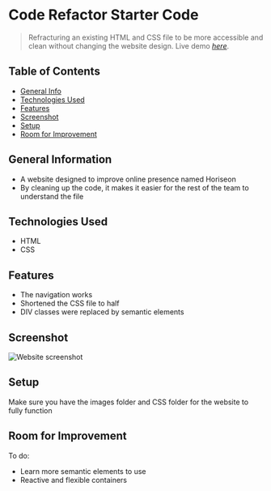# Code Refactor Starter Code
> Refracturing an existing HTML and CSS file to be more accessible and clean without changing the website design.
> Live demo [_here_](https://anukazan.github.io/urban-octo-telegram/). 

## Table of Contents
* [General Info](#general-information)
* [Technologies Used](#technologies-used)
* [Features](#features)
* [Screenshot](#screenshot)
* [Setup](#setup)
* [Room for Improvement](#room-for-improvement)



## General Information
- A website designed to improve online presence named Horiseon
- By cleaning up the code, it makes it easier for the rest of the team to understand the file 


## Technologies Used
- HTML
- CSS


## Features
- The navigation works
- Shortened the CSS file to half
- DIV classes were replaced by semantic elements


## Screenshot
![Website screenshot](../images/screenshot.png)


## Setup
Make sure you have the images folder and CSS folder for the website to fully function

## Room for Improvement
To do:
- Learn more semantic elements to use
- Reactive and flexible containers

